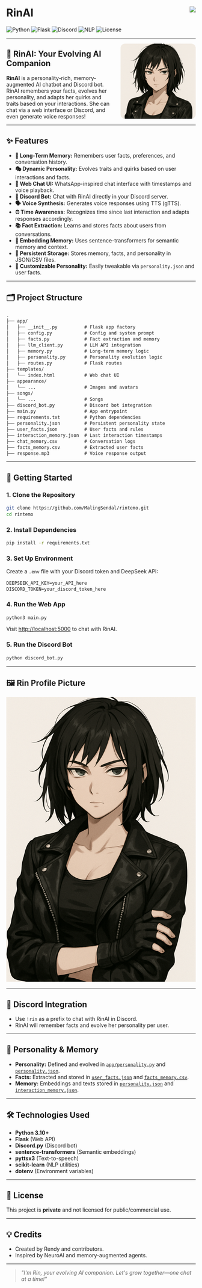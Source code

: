 # RinAI &nbsp; <img src="https://web.whatsapp.com/img/bg-chat-tile-light_a4be512e7195b6b733d9110b408f075d.png" height="32" align="right">

![Python](https://img.shields.io/badge/Python-3.10%2B-blue?logo=python)
![Flask](https://img.shields.io/badge/Flask-Web%20API-lightgrey?logo=flask)
![Discord](https://img.shields.io/badge/Discord-Bot-5865F2?logo=discord)
![NLP](https://img.shields.io/badge/NLP-SentenceTransformers-green?logo=ai)
![License](https://img.shields.io/badge/License-Private-red)

---

<img src="Appearance/Rin2.png" width="200" align="right" style="border-radius: 12px; margin-left: 20px;">

## 🌸 RinAI: Your Evolving AI Companion

**RinAI** is a personality-rich, memory-augmented AI chatbot and Discord bot. RinAI remembers your facts, evolves her personality, and adapts her quirks and traits based on your interactions. She can chat via a web interface or Discord, and even generate voice responses!

---

## ✨ Features

- **🧠 Long-Term Memory:** Remembers user facts, preferences, and conversation history.
- **🎭 Dynamic Personality:** Evolves traits and quirks based on user interactions and facts.
- **💬 Web Chat UI:** WhatsApp-inspired chat interface with timestamps and voice playback.
- **🤖 Discord Bot:** Chat with RinAI directly in your Discord server.
- **🗣️ Voice Synthesis:** Generates voice responses using TTS (gTTS).
- **⏰ Time Awareness:** Recognizes time since last interaction and adapts responses accordingly.
- **📚 Fact Extraction:** Learns and stores facts about users from conversations.
- **🔗 Embedding Memory:** Uses sentence-transformers for semantic memory and context.
- **📝 Persistent Storage:** Stores memory, facts, and personality in JSON/CSV files.
- **🌈 Customizable Personality:** Easily tweakable via `personality.json` and user facts.

---

## 🗂️ Project Structure

```
.
├── app/
│   ├── __init__.py          # Flask app factory
│   ├── config.py            # Config and system prompt
│   ├── facts.py             # Fact extraction and memory
│   ├── llm_client.py        # LLM API integration
│   ├── memory.py            # Long-term memory logic
│   ├── personality.py       # Personality evolution logic
│   ├── routes.py            # Flask routes
├── templates/
│   └── index.html           # Web chat UI
├── appearance/
│   └── ...                  # Images and avatars
├── songs/
│   └── ...                  # Songs
├── discord_bot.py           # Discord bot integration
├── main.py                  # App entrypoint
├── requirements.txt         # Python dependencies
├── personality.json         # Persistent personality state
├── user_facts.json          # User facts and rules
├── interaction_memory.json  # Last interaction timestamps
├── chat_memory.csv          # Conversation logs
├── facts_memory.csv         # Extracted user facts
├── response.mp3             # Voice response output
```

---

## 🚀 Getting Started

### 1. Clone the Repository

```sh
git clone https://github.com/MalingSendal/rintemo.git
cd rintemo
```

### 2. Install Dependencies

```sh
pip install -r requirements.txt
```

### 3. Set Up Environment

Create a `.env` file with your Discord token and DeepSeek API:

```
DEEPSEEK_API_KEY=your_API_here
DISCORD_TOKEN=your_discord_token_here
```

### 4. Run the Web App

```sh
python3 main.py
```

Visit [http://localhost:5000](http://localhost:5000) to chat with RinAI.

### 5. Run the Discord Bot

```sh
python discord_bot.py
```

---

## 🖼️ Rin Profile Picture

![Rin Appearance](Appearance/Rin.png)

---

## 🤖 Discord Integration

- Use `!rin` as a prefix to chat with RinAI in Discord.
- RinAI will remember facts and evolve her personality per user.

---

## 🧩 Personality & Memory

- **Personality:** Defined and evolved in [`app/personality.py`](app/personality.py) and [`personality.json`](personality.json).
- **Facts:** Extracted and stored in [`user_facts.json`](user_facts.json) and [`facts_memory.csv`](facts_memory.csv).
- **Memory:** Embeddings and texts stored in [`personality.json`](personality.json) and [`interaction_memory.json`](interaction_memory.json).

---

## 🛠️ Technologies Used

- **Python 3.10+**
- **Flask** (Web API)
- **Discord.py** (Discord bot)
- **sentence-transformers** (Semantic embeddings)
- **pyttsx3** (Text-to-speech)
- **scikit-learn** (NLP utilities)
- **dotenv** (Environment variables)

---

## 📄 License

This project is **private** and not licensed for public/commercial use.

---

## 💡 Credits

- Created by Rendy and contributors.
- Inspired by NeuroAI and memory-augmented agents.

---

> _"I'm Rin, your evolving AI companion. Let's grow together—one chat at a time!"_
